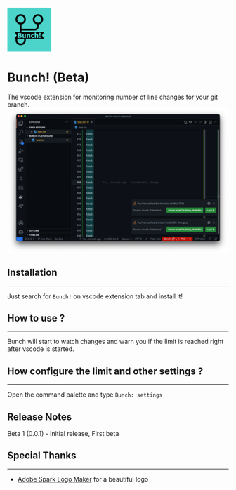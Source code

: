 <img src="logo.jpeg" width="100"><br/>
# Bunch! (Beta)

The vscode extension for monitoring number of line changes for your git branch.
![Screenshot](screenshot.png)
## Installation
---
Just search for `Bunch!` on vscode extension tab and install it!

## How to use ?
---
Bunch will start to watch changes and warn you if the limit is reached right after vscode is started.

## How configure the limit and other settings ?
---
Open the command palette and type `Bunch: settings`

## Release Notes
Beta 1 (0.0.1) - Initial release, First beta

## Special Thanks
---
- [Adobe Spark Logo Maker](https://spark.adobe.com/express-apps/logomaker/) for a beautiful logo
